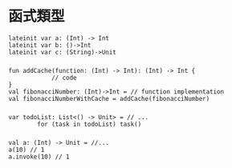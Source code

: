 # 函式類型
	lateinit var a: (Int) -> Int
	lateinit var b: ()->Int
	lateinit var c: (String)->Unit

###
	fun addCache(function: (Int) -> Int): (Int) -> Int {
	            // code
	}
	val fibonacciNumber: (Int)->Int = // function implementation
	val fibonacciNumberWithCache = addCache(fibonacciNumber)
	
###
	var todoList: List<() -> Unit> = // ...
	        for (task in todoList) task()
###
	val a: (Int) -> Unit = //... 
	a(10) // 1 
	a.invoke(10) // 1
